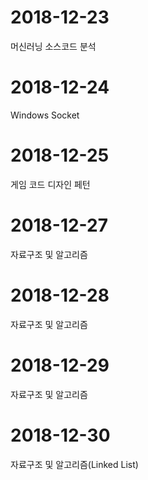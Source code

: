# 2018-12-23
머신러닝 소스코드 분석  

# 2018-12-24
Windows Socket 

# 2018-12-25
게임 코드 디자인 페턴 

# 2018-12-27
자료구조 및 알고리즘

# 2018-12-28
자료구조 및 알고리즘

# 2018-12-29
자료구조 및 알고리즘

# 2018-12-30
자료구조 및 알고리즘(Linked List)

